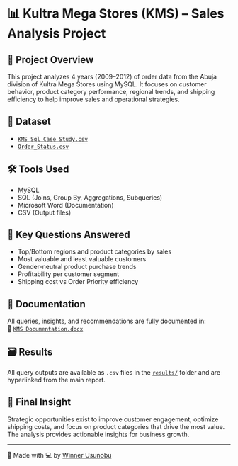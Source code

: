 # 📊 Kultra Mega Stores (KMS) – Sales Analysis Project

## 🧠 Project Overview
This project analyzes 4 years (2009–2012) of order data from the Abuja division of Kultra Mega Stores using MySQL. It focuses on customer behavior, product category performance, regional trends, and shipping efficiency to help improve sales and operational strategies.

## 📂 Dataset
- [`KMS Sql Case Study.csv`](data/KMS%20Sql%20Case%20Study.csv)
- [`Order_Status.csv`](data/Order_Status.csv)

## 🛠️ Tools Used
- MySQL
- SQL (Joins, Group By, Aggregations, Subqueries)
- Microsoft Word (Documentation)
- CSV (Output files)

## 📌 Key Questions Answered
- Top/Bottom regions and product categories by sales
- Most valuable and least valuable customers
- Gender-neutral product purchase trends
- Profitability per customer segment
- Shipping cost vs Order Priority efficiency

## 📄 Documentation
All queries, insights, and recommendations are fully documented in:  
📎 [`KMS Documentation.docx`](docs/KMS%20Documentation.docx)

## 🗃️ Results
All query outputs are available as `.csv` files in the [`results/`](results/) folder and are hyperlinked from the main report.

## 🧾 Final Insight
Strategic opportunities exist to improve customer engagement, optimize shipping costs, and focus on product categories that drive the most value. The analysis provides actionable insights for business growth.

---

🔗 Made with 💻 by [Winner Usunobu](https://github.com/WinnerUsername)
